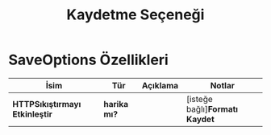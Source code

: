 ﻿---
title: Kaydetme Seçeneği
second_title: Aspose.Cells Cloud Documen
linktitle: Kaydet seçeneği
type: docs
url: /tr/save-options/
keywords: Workbook save options
description: Aspose.Cells Cloud REST API desteği, excel dosyalarını çeşitli format dosyalarına dönüştürür. SDK çeşitli geliştirme dillerini destekler. Bunlar arasında Android, C#, Go, Java, NodeJS, Perl, PHP, Python, Ruby ve Swift bulunur
weight: 79
kwords: Excel, Office Cloud, REST API, Elektronik Tablo, PDF, CSV, Json, Markdwon, Kaydetme Seçenekleri
---
# SaveOptions Özellikleri

İsim | Tür | Açıklama | Notlar
------------ | ------------- | ------------- | -------------
**HTTPSıkıştırmayı Etkinleştir** | **harika mı?** | | [isteğe bağlı]**Formatı Kaydet** | **sicim** | | [isteğe bağlı]**Net veriler** | **harika mı?** | Dosyayı kaydettikten sonra çalışma kitabını boşaltın. | [isteğe bağlı]**Önbelleğe Alınmış DosyaKlasörü** | **sicim** | Önbelleğe alınmış dosya klasörü bazı büyük verileri depolamak için kullanılır. | [isteğe bağlı]**Birleştirilmiş Alanları Doğrula** | **harika mı?** | Dosyayı kaydetmeden önce birleştirilmiş alanların doğrulanıp doğrulanmayacağını belirtir. Varsayılan değer false'tur. | [isteğe bağlı]**Grafik Önbelleğini Yenile** | **harika mı?** | | [isteğe bağlı]**Dizin Oluştur** | **harika mı?** | Doğruysa ve dizin mevcut değilse, dosya kaydedilmeden önce dizin otomatik olarak oluşturulacaktır. | [isteğe bağlı]**SıralamaAdları** | **harika mı?** | | [isteğe bağlı]